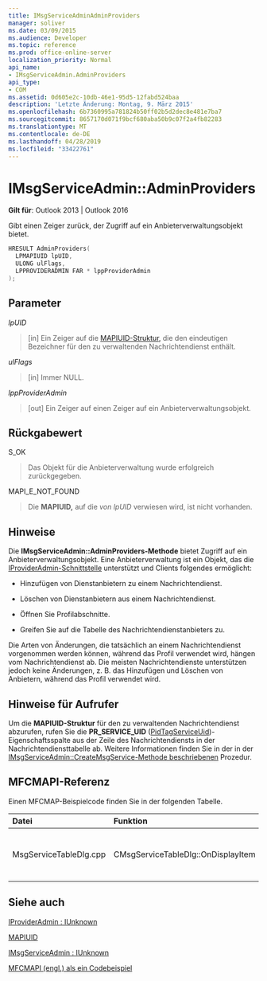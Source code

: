 ```yaml
---
title: IMsgServiceAdminAdminProviders
manager: soliver
ms.date: 03/09/2015
ms.audience: Developer
ms.topic: reference
ms.prod: office-online-server
localization_priority: Normal
api_name:
- IMsgServiceAdmin.AdminProviders
api_type:
- COM
ms.assetid: 0d605e2c-10db-46e1-95d5-12fabd524baa
description: 'Letzte Änderung: Montag, 9. März 2015'
ms.openlocfilehash: 6b7360995a781824b50ff02b5d2dec8e481e7ba7
ms.sourcegitcommit: 8657170d071f9bcf680aba50b9c07f2a4fb82283
ms.translationtype: MT
ms.contentlocale: de-DE
ms.lasthandoff: 04/28/2019
ms.locfileid: "33422761"
---
```

# <a name="imsgserviceadminadminproviders"></a>IMsgServiceAdmin::AdminProviders

  
  
**Gilt für**: Outlook 2013 | Outlook 2016 
  
Gibt einen Zeiger zurück, der Zugriff auf ein Anbieterverwaltungsobjekt bietet.
  
```cpp
HRESULT AdminProviders(
  LPMAPIUID lpUID,
  ULONG ulFlags,
  LPPROVIDERADMIN FAR * lppProviderAdmin
);
```

## <a name="parameters"></a>Parameter

 _lpUID_
  
> [in] Ein Zeiger auf die [MAPIUID-Struktur,](mapiuid.md) die den eindeutigen Bezeichner für den zu verwaltenden Nachrichtendienst enthält. 
    
 _ulFlags_
  
> [in] Immer NULL. 
    
 _lppProviderAdmin_
  
> [out] Ein Zeiger auf einen Zeiger auf ein Anbieterverwaltungsobjekt.
    
## <a name="return-value"></a>Rückgabewert

S_OK 
  
> Das Objekt für die Anbieterverwaltung wurde erfolgreich zurückgegeben.
    
MAPI_E_NOT_FOUND 
  
> Die **MAPIUID,** auf die  _von lpUID_ verwiesen wird, ist nicht vorhanden. 
    
## <a name="remarks"></a>Hinweise

Die **IMsgServiceAdmin::AdminProviders-Methode** bietet Zugriff auf ein Anbieterverwaltungsobjekt. Eine Anbieterverwaltung ist ein Objekt, das die [IProviderAdmin-Schnittstelle](iprovideradminiunknown.md) unterstützt und Clients folgendes ermöglicht: 
  
- Hinzufügen von Dienstanbietern zu einem Nachrichtendienst.
    
- Löschen von Dienstanbietern aus einem Nachrichtendienst.
    
- Öffnen Sie Profilabschnitte.
    
- Greifen Sie auf die Tabelle des Nachrichtendienstanbieters zu.
    
Die Arten von Änderungen, die tatsächlich an einem Nachrichtendienst vorgenommen werden können, während das Profil verwendet wird, hängen vom Nachrichtendienst ab. Die meisten Nachrichtendienste unterstützen jedoch keine Änderungen, z. B. das Hinzufügen und Löschen von Anbietern, während das Profil verwendet wird.
  
## <a name="notes-to-callers"></a>Hinweise für Aufrufer

Um die **MAPIUID-Struktur** für den zu verwaltenden Nachrichtendienst abzurufen, rufen Sie die **PR_SERVICE_UID** ([PidTagServiceUid](pidtagserviceuid-canonical-property.md))-Eigenschaftsspalte aus der Zeile des Nachrichtendiensts in der Nachrichtendiensttabelle ab. Weitere Informationen finden Sie in der in der [IMsgServiceAdmin::CreateMsgService-Methode beschriebenen](imsgserviceadmin-createmsgservice.md) Prozedur. 
  
## <a name="mfcmapi-reference"></a>MFCMAPI-Referenz

Einen MFCMAP-Beispielcode finden Sie in der folgenden Tabelle.
  
|**Datei**|**Funktion**|**Comment**|
|:-----|:-----|:-----|
|MsgServiceTableDlg.cpp  <br/> |CMsgServiceTableDlg::OnDisplayItem  <br/> |MFCMAPI verwendet die **IMsgServiceAdmin::AdminProviders-Methode,** um ein Anbieterverwaltungsobjekt für einen Dienst zu öffnen.  <br/> |
   
## <a name="see-also"></a>Siehe auch



[IProviderAdmin : IUnknown](iprovideradminiunknown.md)
  
[MAPIUID](mapiuid.md)
  
[IMsgServiceAdmin : IUnknown](imsgserviceadminiunknown.md)


[MFCMAPI (engl.) als ein Codebeispiel](mfcmapi-as-a-code-sample.md)

